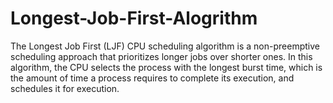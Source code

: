 # Longest-Job-First-Alogrithm
The Longest Job First (LJF) CPU scheduling algorithm is a non-preemptive scheduling approach that prioritizes longer jobs over shorter ones. In this algorithm, the CPU selects the process with the longest burst time, which is the amount of time a process requires to complete its execution, and schedules it for execution.
